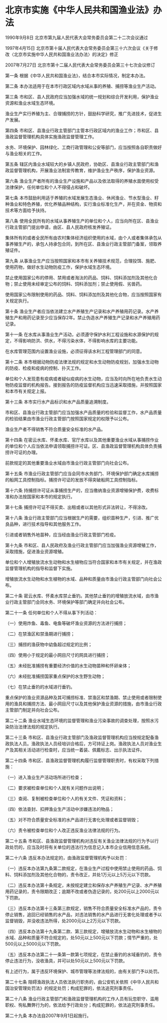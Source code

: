 # 北京市实施《中华人民共和国渔业法》办法

1990年9月8日 北京市第九届人民代表大会常务委员会第二十二次会议通过

1997年4月15日 北京市第十届人民代表大会常务委员会第三十六次会议《关于修改〈北京市实施中华人民共和国渔业法办法〉的决定》修正

2007年7月27日 北京市第十二届人民代表大会常务委员会第三十七次会议修订

<!-- INFO END -->

第一条 根据《中华人民共和国渔业法》，结合本市实际情况，制定本办法。

第二条 本办法适用于在本市行政区域内水域从事的养殖、捕捞等渔业生产活动。

第三条 市和区、县人民政府应当加强水域的统一规划和综合开发利用，保护渔业资源和渔业水域生态环境。

渔业生产实行养殖为主、合理捕捞的方针，鼓励科学研究，推广先进技术，促进生产发展。

第四条 市和区、县渔业行政主管部门主管本行政区域内的渔业工作；市和区、县渔政监督管理机构具体实施渔政监督管理工作。

水务、环境保护、园林绿化、工商行政管理和公安等部门，应当按照各自职责做好与渔业相关的工作。

第五条 辖区内渔业水域较大的乡镇人民政府，协助区、县渔业行政主管部门和渔政监督管理机构，开展渔业法制宣传教育，维护渔业生产秩序，保护渔业资源。

第六条 渔业生产者所有的渔业生产设施和产品以及依法取得的养殖水面使用权受法律保护，任何单位和个人不得侵占和破坏。

第七条 本市鼓励利用适于养殖的水域发展生态渔业、休闲渔业、节水型渔业、籽种渔业和特色养殖，优化养殖品种结构，实行渔业标准化生产，并在资金、物资和技术等方面给予扶持。

第八条 使用全民所有的水域从事养殖生产的单位和个人，应当向所在区、县渔业行政主管部门提出申请，由区、县人民政府核发养殖证。

集体所有的或者全民所有由农村集体经济组织使用的水域，由个人或者集体承包从事养殖生产的，承包人持承包合同，到所在区、县渔业行政主管部门备案，领取养殖证件。

第九条 从事渔业生产应当按照国家和本市有关养殖技术规范，合理投饵、施肥、使用药物，做好水生动物防疫工作，保护水域生态环境。

禁止使用国家公布的停用、禁用或者淘汰的药品、饲料、饲料添加剂及其他化合物；禁止使用未经审定公布的饲料、饲料添加剂；禁止使用假、劣兽药。

使用国家公布限制使用的药品、饲料、饲料添加剂及其他化合物，应当按照国家有关规定执行。

第十条 渔业生产者应当依法建立水产养殖生产记录和水产养殖用药记录。水产养殖生产和用药记录至少应当保存2年。禁止伪造水产养殖生产记录和水产养殖用药记录。

第十一条 在水库从事渔业生产活动，必须遵守保护水利工程设施和水源保护的规定，不得影响防洪、供水，不得污染水体，不得影响水库的主要功能。

在水库管理范围内设置渔业设施，必须征得该水利工程管理部门的同意。

第十二条 本市根据动物防疫法律法规的规定和水生动物防疫规划，加强水生动物的防疫、检疫和疫病的控制、扑灭工作。

单位和个人发现患有疫病或者疑似疫病的水生动物，应当及时向所在地负责水生动物防疫监督的机构报告。接到报告的防疫监督机构应当迅速采取措施，并按照国家和本市有关规定上报。

第十三条 本市实行水产品标识和水产品质量追溯制度。

市和区、县渔业行政主管部门应当加强水产品质量的检验和监督工作，水产品质量的检验结果由市渔业行政主管部门按照国家规定的权限予以公布。

渔业生产者不得销售不符合质量安全标准的水产品。

第十四条 在密云水库、怀柔水库、官厅水库以及其他重要渔业水域从事捕捞作业的单位和个人应当依法申请领取捕捞许可证。区、县渔政监督管理机构具体负责捕捞许可证的办理。

前款规定的其他重要渔业水域由市渔业行政主管部门向社会公布。

第十五条 市渔业行政主管部门应当会同市水务部门、环境保护部门确定水库捕捞的船网工具控制指标。捕捞许可证的发放不得突破船网工具控制指标。

第十六条 持捕捞许可证从事捕捞生产的，应当缴纳渔业资源增殖保护费，收费标准和办法按国家和本市的规定执行。

第十七条 捕捞许可证不得买卖、出租或者以其他形式非法转让，不得涂改。

第十八条 渔业行政主管部门应当根据生产的需要，组织苗种生产，引进、推广优良品种，进行技术指导和其他服务工作。

引进或者销售外地苗种，应当经由渔业行政主管部门检疫。

第十九条 市和区、县人民政府及渔业行政主管部门应当加强渔业资源增殖工作，采取措施，促进渔业资源增殖。

单位和个人增殖放流水生动物和水生植物应当符合国家和本市有关规定，并在渔政监督管理机构的指导和监督下实施。

增殖放流水生动物和水生植物的水域、品种和质量由市渔业行政主管部门向社会公布。

第二十条 密云水库、怀柔水库禁止垂钓。其他禁止垂钓的增殖放流水域，由市渔业行政主管部门会同水务、环境保护等部门确定并向社会公布。

第二十一条 任何单位和个人不得从事下列活动：

（一）使用炸鱼、毒鱼、电鱼等破坏渔业资源的方法进行捕捞；

（二）在禁渔区和禁渔期进行捕捞；

（三）捕捞的渔获物中幼鱼超过规定的比例；

（四）使用小于规定的最小网目尺寸的网具进行捕捞；

（五）未经批准捕捞有重要经济价值的水生动物苗种和怀卵亲体；

（六）未经批准捕捞国家重点保护的水生野生动物；

（七）在禁止垂钓的水域进行垂钓。

重点保护的渔业资源品种及其可捕捞标准、禁渔区和禁渔期、禁止使用或者限制使用的渔具和捕捞方法、最小网目尺寸以及其他保护渔业资源的措施，由市渔业行政主管部门制定并向社会公布。

第二十二条 渔业水域生态环境的监督管理和渔业污染事故的调查处理，按照水污染防治法律法规的规定执行。

第二十三条 市和区、县渔业行政主管部门及渔政监督管理机构应当按规定配备渔政执法人员。渔政执法人员经培训合格后，方可持证上岗。渔政执法人员对渔业生产及其相关活动进行检查时，应当统一着装、佩戴标志、出示执法证件。

第二十四条 市和区、县渔政监督管理机构履行监督管理职责时，有权采取下列措施：

（一）进入渔业生产活动场所进行检查；

（二）要求被检查单位和个人就有关问题作出说明；

（三）查阅、复制被检查单位和个人的有关文件、凭证和资料；

（四）依法查封、扣押渔业生产活动中涉嫌违法的物品；

（五）对不符合质量安全标准的水产品进行无害化处理或者监督销毁；

（六）责令被检查单位和个人改正违反渔业法律法规的行为。

第二十五条 市和区、县渔政监督管理机构对违反有关渔业法律法规的行为予以行政处罚的，应当及时将有关单位的违法行为信息记入本市企业信用信息系统。

第二十六条 违反本办法规定的，由渔政监督管理机构予以处罚：

（一）违反本办法第九条第二款规定，在渔业生产过程中使用禁止使用的药品、饲料、饲料添加剂及其他化合物的，责令改正，并处1万元以上5万元以下罚款。

（二）违反本办法第十条规定，未按规定建立和保存水产养殖生产记录、水产养殖用药记录的，责令限期改正；逾期不改或者伪造记录的，处200元以上2000元以下罚款。

（三）违反本办法第十三条第三款规定，销售不符合质量安全标准水产品的，责令停止销售，追回已经销售的水产品，对违法销售的水产品进行无害化处理或者予以监督销毁，并没收违法所得，处2000元以上2万元以下罚款。

（四）违反本办法第十九条第二款、第三款规定，增殖放流水生动物和水生植物的水域、品种和质量不符合规定的，处50元以上500元以下罚款；情节严重的，处500元以上5000元以下罚款。

（五）违反本办法第二十一条第一款第七项规定，在禁止垂钓的水域垂钓的，责令停止违法行为，没收渔具，并可以处50元以上500元以下罚款。

有上述行为，属于违反环境保护、城市管理等法律法规的，由有关部门予以处罚。

第二十七条 阻碍渔政执法人员依法执行职务的，由公安机关依照《中华人民共和国治安管理处罚法》的规定处罚；构成犯罪的，依法追究刑事责任。

第二十八条 渔业行政主管部门和渔政监督管理机构的工作人员有玩忽职守、滥用职权、徇私舞弊行为的，依法给予行政处分；构成犯罪的，依法追究刑事责任。

第二十九条 本办法自2007年9月1日起施行。